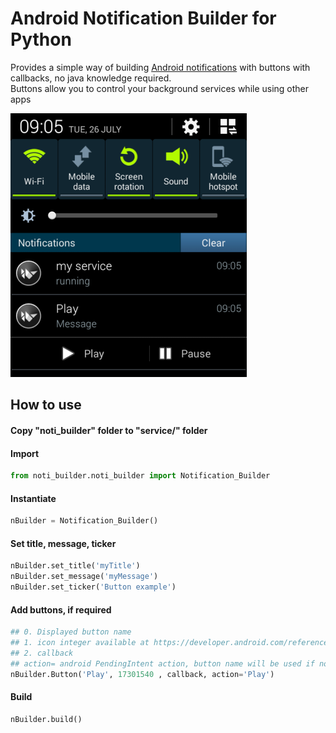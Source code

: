 # Android Notification Builder for Python

Provides a simple way of building
[Android notifications](https://developer.android.com/guide/topics/ui/notifiers/notifications.html) 
with buttons with callbacks, no java knowledge required.     
Buttons allow you to control your background services while using other apps

![screenshot](https://raw.githubusercontent.com/Bakterija/android-notification-buttons/master/other/Screenshot.png "Screenshot on android 4.4 KitKat")

## How to use

#### Copy "noti_builder" folder to "service/" folder

#### Import
```python
from noti_builder.noti_builder import Notification_Builder
```
#### Instantiate
```python
nBuilder = Notification_Builder()
```

#### Set title, message, ticker
```python
nBuilder.set_title('myTitle')
nBuilder.set_message('myMessage')
nBuilder.set_ticker('Button example')
```

#### Add buttons, if required
```python
## 0. Displayed button name
## 1. icon integer available at https://developer.android.com/reference/android/R.drawable.html
## 2. callback
## action= android PendingIntent action, button name will be used if not provided
nBuilder.Button('Play', 17301540 , callback, action='Play')
```

#### Build
```python
nBuilder.build()
```
